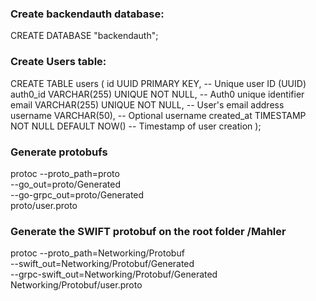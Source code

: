 ### Create backendauth database:
CREATE DATABASE "backendauth";

### Create Users table:
CREATE TABLE users (
    id UUID PRIMARY KEY,             -- Unique user ID (UUID)
    auth0_id VARCHAR(255) UNIQUE NOT NULL, -- Auth0 unique identifier
    email VARCHAR(255) UNIQUE NOT NULL,    -- User's email address
    username VARCHAR(50),             -- Optional username
    created_at TIMESTAMP NOT NULL DEFAULT NOW() -- Timestamp of user creation
);

### Generate protobufs
protoc --proto_path=proto \
       --go_out=proto/Generated \
       --go-grpc_out=proto/Generated \
       proto/user.proto


### Generate the SWIFT protobuf on the root folder /Mahler
protoc --proto_path=Networking/Protobuf \
       --swift_out=Networking/Protobuf/Generated \
       --grpc-swift_out=Networking/Protobuf/Generated \
       Networking/Protobuf/user.proto
